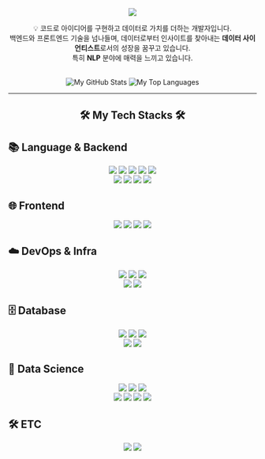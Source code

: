 <div align="center">
  <img src="https://capsule-render.vercel.app/api?type=waving&color=0:ffffff,100:030202&height=180&text=Welcome%20to%20HYUNHAN's%20github&animation=fadeIn&fontColor=000000&fontSize=50" />
</div>

<div align="center">
  <p>
    💡 코드로 아이디어를 구현하고 데이터로 가치를 더하는 개발자입니다. <br>
    백엔드와 프론트엔드 기술을 넘나들며, 데이터로부터 인사이트를 찾아내는 <strong>데이터 사이언티스트</strong>로서의 성장을 꿈꾸고 있습니다. <br>
    특히 <strong>NLP</strong> 분야에 매력을 느끼고 있습니다.
  </p>
</div>
<br>
<div align="center">
  <img src="https://github-readme-stats.vercel.app/api?username=hyunhan-cho&show_icons=true&theme=tokyonight" alt="My GitHub Stats"/>
  <img src="https://github-readme-stats.vercel.app/api/top-langs/?username=hyunhan-cho&layout=compact&theme=tokyonight" alt="My Top Languages"/>
</div>

<div align="center">
  <hr>
</div>
<h2 align="center">🛠️ My Tech Stacks 🛠️</h2>

## 📚 Language & Backend
<p align = "center">
  <img src="https://img.shields.io/badge/Python-3776AB?style=for-the-badge&logo=Python&logoColor=white">
  <img src="https://img.shields.io/badge/Java-007396?style=for-the-badge&logo=OpenJDK&logoColor=white">
  <img src="https://img.shields.io/badge/C++-00599C?style=for-the-badge&logo=cplusplus&logoColor=white">
  <img src="https://img.shields.io/badge/C-A8B9CC?style=for-the-badge&logo=c&logoColor=white">
  <img src="https://img.shields.io/badge/Node.js-339933?style=for-the-badge&logo=nodedotjs&logoColor=white">
  <br>
  <img src="https://img.shields.io/badge/Django-092E20?style=for-the-badge&logo=Django&logoColor=white">
  <img src="https://img.shields.io/badge/FastAPI-009688?style=for-the-badge&logo=FastAPI&logoColor=white">
  <img src="https://img.shields.io/badge/Spring Boot-6DB33F?style=for-the-badge&logo=springboot&logoColor=white">
  <img src="https://img.shields.io/badge/Gunicorn-499848?style=for-the-badge&logo=Gunicorn&logoColor=white">
</p>

## 🌐 Frontend
<p align = "center">
  <img src="https://img.shields.io/badge/React-61DAFB?style=for-the-badge&logo=React&logoColor=white">
  <img src="https://img.shields.io/badge/JavaScript-F7DF1E?style=for-the-badge&logo=JavaScript&logoColor=white">
  <img src="https://img.shields.io/badge/HTML5-E34F26?style=for-the-badge&logo=HTML5&logoColor=white">
  <img src="https://img.shields.io/badge/CSS3-1572B6?style=for-the-badge&logo=CSS3&logoColor=white">
</p>

## ☁️ DevOps & Infra
<p align = "center">
  <img src="https://img.shields.io/badge/Docker-2496ED?style=for-the-badge&logo=Docker&logoColor=white"> 
  <img src="https://img.shields.io/badge/Nginx-009639?style=for-the-badge&logo=Nginx&logoColor=white">
  <img src="https://img.shields.io/badge/GitHub Actions-2088FF?style=for-the-badge&logo=githubactions&logoColor=white">
  <br>
  <img src="https://img.shields.io/badge/Amazon EC2-FF9900?style=for-the-badge&logo=amazonec2&logoColor=white">
  <img src="https://img.shields.io/badge/Amazon S3-569A31?style=for-the-badge&logo=amazons3&logoColor=white">
</p>

## 🗄️ Database
<p align = "center">
  <img src="https://img.shields.io/badge/MySQL-4479A1?style=for-the-badge&logo=MySQL&logoColor=white">
  <img src="https://img.shields.io/badge/PostgreSQL-4169E1?style=for-the-badge&logo=PostgreSQL&logoColor=white">
  <img src="https://img.shields.io/badge/MariaDB-003545?style=for-the-badge&logo=MariaDB&logoColor=white">
  <br>
  <img src="https://img.shields.io/badge/MongoDB-47A248?style=for-the-badge&logo=MongoDB&logoColor=white">
  <img src="https://img.shields.io/badge/Redis-DC382D?style=for-the-badge&logo=Redis&logoColor=white"> 
</p>

## 🔬 Data Science
<p align = "center">
  <img src="https://img.shields.io/badge/TensorFlow-FF6F00?style=for-the-badge&logo=TensorFlow&logoColor=white">
  <img src="https://img.shields.io/badge/Keras-D00000?style=for-the-badge&logo=Keras&logoColor=white">
  <img src="https://img.shields.io/badge/Scikit--learn-F7931E?style=for-the-badge&logo=scikit-learn&logoColor=white">
  <br>
  <img src="https://img.shields.io/badge/Pandas-150458?style=for-the-badge&logo=Pandas&logoColor=white">
  <img src="https://img.shields.io/badge/Numpy-013243?style=for-the-badge&logo=Numpy&logoColor=white">
  <img src="https://img.shields.io/badge/Seaborn-3776AB?style=for-the-badge&logoColor=white">
  <img src="https://img.shields.io/badge/Gensim-FFC0CB?style=for-the-badge&logoColor=black">
</p>

## 🛠️ ETC
<p align = "center">
  <img src="https://img.shields.io/badge/Selenium-43B02A?style=for-the-badge&logo=Selenium&logoColor=white">
  <img src="https://img.shields.io/badge/Google Colab-F9AB00?style=for-the-badge&logo=googlecolab&logoColor=white">
</p>

</div>
